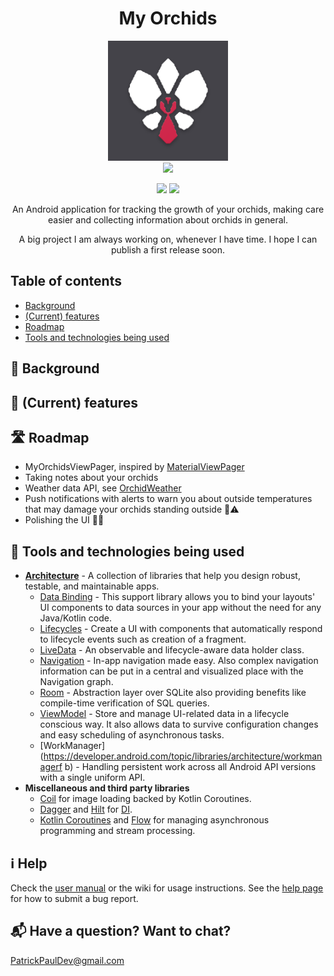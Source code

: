 <h1 align="center">My Orchids</h1>
<p align="center">
    <img alt="MyOrchids" src="myorchids_logo.jpg"/>
    <br>
    <!-- This and other base64 flags are available at https://www.phoca.cz/cssflags/ -->
    <a href="https://github.com/PatrickTheDev/MyOrchids/blob/main/.github/README_de.md">
        <img height="20px" src="https://img.shields.io/badge/DE-flag.svg?color=555555&style=flat&logo=data:image/svg+xml;base64,PHN2ZyB3aWR0aD0iMTAwMCIgeG1sbnM9Imh0dHA6Ly93d3cudzMub3JnLzIwMDAvc3ZnIiBoZWlnaHQ9IjYwMCIgdmlld0JveD0iMCAwIDUgMyI+DQo8cGF0aCBkPSJtMCwwaDV2M2gtNXoiLz4NCjxwYXRoIGZpbGw9IiNkMDAiIGQ9Im0wLDFoNXYyaC01eiIvPg0KPHBhdGggZmlsbD0iI2ZmY2UwMCIgZD0ibTAsMmg1djFoLTV6Ii8+DQo8L3N2Zz4NCg==">
    </a>
</p>

<p align="center">
    <!-- This and other shields are available at https://shields.io/ -->
    <img src="https://img.shields.io/badge/OS-Android-green?style=flat&logo=android"/>
    <img src="https://img.shields.io/badge/API-21%2B-brightgreen.svg?style=flat"/>
</p>

<p align="center">An Android application for tracking the growth of your orchids, making care easier and collecting information about orchids in general.</p>
<p align="center">A big project I am always working on, whenever I have time. I hope I can publish a first release soon.</p>

## Table of contents
<!--ts-->
* [Background](#-background)
* [(Current) features](#-current-features)
* [Roadmap](#-roadmap)
* [Tools and technologies being used](#-tools-and-technologies-being-used)
<!--te-->

## 📜 Background

## 🎯 (Current) features

## 🛣️ Roadmap
- MyOrchidsViewPager, inspired by [MaterialViewPager](https://github.com/florent37/MaterialViewPager)
- Taking notes about your orchids
- Weather data API, see [OrchidWeather](https://github.com/PatrickTheDev/OrchidWeather)
- Push notifications with alerts to warn you about outside temperatures that may damage your orchids standing outside 🥶⚠️
- Polishing the UI 💅✨

## 🧰 Tools and technologies being used
- [**Architecture**][0] - A collection of libraries that help you design robust, testable, and maintainable apps.
  - [Data Binding][1] - This support library allows you to bind your layouts' UI components to data sources in your app without the need for any Java/Kotlin code.
  - [Lifecycles][2] - Create a UI with components that automatically respond to lifecycle events such as creation of a fragment.
  - [LiveData](https://developer.android.com/topic/libraries/architecture/livedata) - An observable and lifecycle-aware data holder class.
  - [Navigation](https://developer.android.com/guide/navigation) - In-app navigation made easy. Also complex navigation information can be put in a central and visualized place with the Navigation graph.
  - [Room](https://developer.android.com/training/data-storage/room) - Abstraction layer over SQLite also providing benefits like compile-time verification of SQL queries.
  - [ViewModel](https://developer.android.com/topic/libraries/architecture/viewmodel) - Store and manage UI-related data in a lifecycle conscious way. It also allows data to survive configuration changes and easy scheduling of asynchronous tasks.
  - [WorkManager](https://developer.android.com/topic/libraries/architecture/workmanagerf b) - Handling persistent work across all Android API versions with a single uniform API.
- **Miscellaneous and third party libraries**
  - [Coil][9] for image loading backed by Kotlin Coroutines.
  - [Dagger](https://dagger.dev/dev-guide/) and [Hilt](https://dagger.dev/hilt/) for [DI](https://developer.android.com/training/dependency-injection).
  - [Kotlin Coroutines][10] and [Flow][11] for managing asynchronous programming and stream processing.

[0]: https://developer.android.com/topic/architecture
[1]: https://developer.android.com/topic/libraries/data-binding/
[2]: https://developer.android.com/topic/libraries/architecture/lifecycle
[9]: https://github.com/coil-kt/coil
[10]: https://kotlinlang.org/docs/coroutines-overview.html
[11]: https://kotlinlang.org/docs/flow.html

## ℹ️ Help
Check the [user manual]() or the wiki for usage instructions. 
See the [help page]() for how to submit a bug report.

## 📬 Have a question? Want to chat?
PatrickPaulDev@gmail.com
